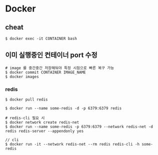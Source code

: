 # Docker

## cheat
```
$ docker exec -it CONTAINER bash
```

## 이미 실행중인 컨테이너 port 수정
```
# image 를 중간중간 저장해둬야 특정 시점으로 빠른 복구 가능
$ docker commit CONTAINER IMAGE_NAME
$ docker images
```

### redis
```shell script
$ docker pull redis

$ docker run --name some-redis -d -p 6379:6379 redis

# redis-cli 필요 시 
$ docker network create redis-net
$ docker run --name some-redis -p 6379:6379 --network redis-net -d redis redis-server --appendonly yes

// cli
$ docker run -it --network redis-net --rm redis redis-cli -h some-redis
```
